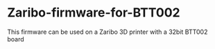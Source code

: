 # Zaribo-firmware-for-BTT002
This firmware can be used on a Zaribo 3D printer with a 32bit BTT002 board
